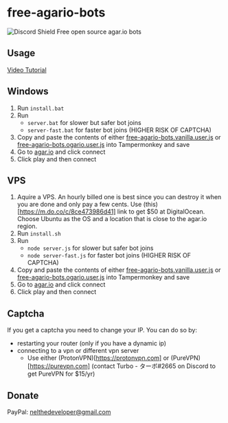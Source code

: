 # free-agario-bots
![Discord Shield](https://discordapp.com/api/guilds/601142455383097400/widget.png?style=shield)
Free open source agar.io bots

## Usage
[Video Tutorial](https://www.youtube.com/watch?v=TkihvNIpiTw)

Windows
-------
1. Run `install.bat`
2. Run 
    - `server.bat` for slower but safer bot joins
    - `server-fast.bat` for faster bot joins (HIGHER RISK OF CAPTCHA)
3. Copy and paste the contents of either [free-agario-bots.vanilla.user.js](https://raw.githubusercontent.com/TurboCheetah/free-agario-bots/master/free-agario-bots.ogario.user.js) or [free-agario-bots.ogario.user.js](https://raw.githubusercontent.com/TurboCheetah/free-agario-bots/master/free-agario-bots.vanilla.user.js) into Tampermonkey and save
4. Go to [agar.io](https://agar.io) and click connect
5. Click play and then connect

VPS
-------
1. Aquire a VPS. An hourly billed one is best since you can destroy it when you are done and only pay a few cents. Use (this)[https://m.do.co/c/8ce473986d41] link to get $50 at DigitalOcean. Choose Ubuntu as the OS and a location that is close to the agar.io region.
2. Run `install.sh`
3. Run 
    - `node server.js` for slower but safer bot joins
    - `node server-fast.js` for faster bot joins (HIGHER RISK OF CAPTCHA)
4. Copy and paste the contents of either [free-agario-bots.vanilla.user.js](https://raw.githubusercontent.com/TurboCheetah/free-agario-bots/master/free-agario-bots.ogario.user.js) or [free-agario-bots.ogario.user.js](https://raw.githubusercontent.com/TurboCheetah/free-agario-bots/master/free-agario-bots.vanilla.user.js) into Tampermonkey and save
5. Go to [agar.io](https://agar.io) and click connect
6. Click play and then connect

## Captcha
If you get a captcha you need to change your IP. You can do so by:
- restarting your router (only if you have a dynamic ip)
- connecting to a vpn or different vpn server
    - Use either (ProtonVPN)[https://protonvpn.com] or (PureVPN)[https://purevpn.com] (contact Turbo - ターボ#2665 on Discord to get PureVPN for $15/yr) 

## Donate
PayPal: nelthedeveloper@gmail.com